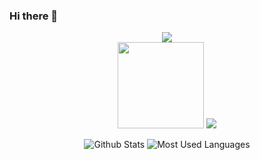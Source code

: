 ### Hi there 👋

<!--
**CkeWMX/CkeWMX** is a ✨ _special_ ✨ repository because its `README.md` (this file) appears on your GitHub profile.

Here are some ideas to get you started:

- 🔭 I’m currently working on ...
- 🌱 I’m currently learning ...
- 👯 I’m looking to collaborate on ...
- 🤔 I’m looking for help with ...
- 💬 Ask me about ...
- 📫 How to reach me: ...
- 😄 Pronouns: ...
- ⚡ Fun fact: ...
-->

<div align="center">
  <img src="https://metrics.lecoq.io/CkeWMX?template=classic"
</div>
  
<div align="center">
<div style="display:inline">
  <img height="138px" src="https://github-readme-stats.vercel.app/api?username=CkeWMX&show_icons=true&theme=dark&count_private=true"
</div>  
<div style="display:inline">
  <img src="https://github-readme-stats.vercel.app/api/top-langs/?username=CkeWMX&theme=dark&layout=compact">  
</div>
  
</div>

![Github Stats](https://github-readme-stats.vercel.app/api?username=CkeWMX&show_icons=true&theme=dark&count_private=true)
![Most Used Languages](https://github-readme-stats.vercel.app/api/top-langs/?username=CkeWMX&theme=dark&layout=compact)


